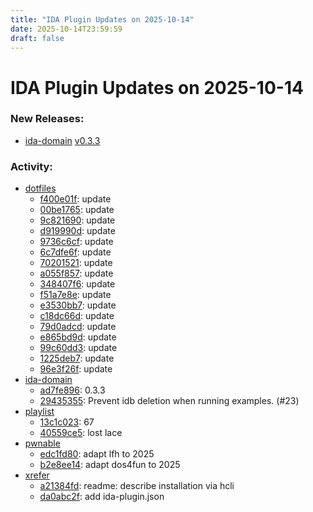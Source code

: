 ```yaml
---
title: "IDA Plugin Updates on 2025-10-14"
date: 2025-10-14T23:59:59
draft: false
---
```


# IDA Plugin Updates on 2025-10-14

### New Releases:
  - [ida-domain](https://github.com/HexRaysSA/ida-domain) [v0.3.3](https://github.com/HexRaysSA/ida-domain/releases/tag/v0.3.3)

### Activity:
  - [dotfiles](https://github.com/RioKato/dotfiles)
    - [f400e01f](https://github.com/RioKato/dotfiles/commit/f400e01fcbc61d69a31ed4dc43eaeec03b4234f3): update
    - [00be1765](https://github.com/RioKato/dotfiles/commit/00be1765d172f3d86195a58649140071331f8f55): update
    - [9c821690](https://github.com/RioKato/dotfiles/commit/9c821690fb50fc80975f5f12ef5af3f2ae1ef49a): update
    - [d919990d](https://github.com/RioKato/dotfiles/commit/d919990dab65a209abfd22bcefd21842e17c807a): update
    - [9736c6cf](https://github.com/RioKato/dotfiles/commit/9736c6cf0f9eb642b780231e5df13d98a8d840ac): update
    - [6c7dfe6f](https://github.com/RioKato/dotfiles/commit/6c7dfe6fa1d64b55fac5e21c1d5aaf7e43923c39): update
    - [70201521](https://github.com/RioKato/dotfiles/commit/702015213d24897f4feafda45a67fee12966897e): update
    - [a055f857](https://github.com/RioKato/dotfiles/commit/a055f857b3022f9fcefb5570134f3b85b22f961d): update
    - [348407f6](https://github.com/RioKato/dotfiles/commit/348407f6568a9a9e58d1ff1efcf93650d36625d5): update
    - [f51a7e8e](https://github.com/RioKato/dotfiles/commit/f51a7e8e5095d14e3ff2ffd2102b7b5699bb14d1): update
    - [e3530bb7](https://github.com/RioKato/dotfiles/commit/e3530bb7e2c6f06395a3d1497f11f149c84e50e1): update
    - [c18dc66d](https://github.com/RioKato/dotfiles/commit/c18dc66dc122310393516d49eff864a1d4e3884b): update
    - [79d0adcd](https://github.com/RioKato/dotfiles/commit/79d0adcd7509f1acad7ec5a74952cdcb3e879411): update
    - [e865bd9d](https://github.com/RioKato/dotfiles/commit/e865bd9ddd8db7a82e566d7c5644342203bf7af3): update
    - [99c60dd3](https://github.com/RioKato/dotfiles/commit/99c60dd3e944a5a8a099fb604d1a6be06bed44ad): update
    - [1225deb7](https://github.com/RioKato/dotfiles/commit/1225deb7291bcea57b605aab5e6689b38b625cd6): update
    - [96e3f26f](https://github.com/RioKato/dotfiles/commit/96e3f26f7ba4fd982d114a0a3798b5896b4a8feb): update
  - [ida-domain](https://github.com/HexRaysSA/ida-domain)
    - [ad7fe896](https://github.com/HexRaysSA/ida-domain/commit/ad7fe8962b72426f4388a48878c23ffc3b74c90b): 0.3.3
    - [29435355](https://github.com/HexRaysSA/ida-domain/commit/294353557aef58cb7f4a7607e22bfb22c1eef1ed): Prevent idb deletion when running examples. (#23)
  - [playlist](https://github.com/TomoBossi/playlist)
    - [13c1c023](https://github.com/TomoBossi/playlist/commit/13c1c02335c422e03a1e1033f8dfd4dd860a88ef): 67
    - [40559ce5](https://github.com/TomoBossi/playlist/commit/40559ce5129cbc984441c5d0a6ebbcc5b502b6c3): lost lace
  - [pwnable](https://github.com/giladreti/pwnable)
    - [edc1fd80](https://github.com/giladreti/pwnable/commit/edc1fd8034849844e9ca6cf901468e22db744c06): adapt lfh to 2025
    - [b2e8ee14](https://github.com/giladreti/pwnable/commit/b2e8ee145677bed6c0609211b18179f8670b2874): adapt dos4fun to 2025
  - [xrefer](https://github.com/mandiant/xrefer)
    - [a21384fd](https://github.com/mandiant/xrefer/commit/a21384fd58e9e966c6c7f04e54571880ef68b4b8): readme: describe installation via hcli
    - [da0abc2f](https://github.com/mandiant/xrefer/commit/da0abc2f90614cca71d567aebb6ee56f8d1b5e6e): add ida-plugin.json
